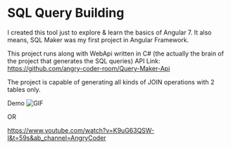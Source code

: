 
# SQL Query Building

I created this tool just to explore & learn the basics of Angular 7. It also means, SQL Maker was my first project in Angular Framework.

This project runs along with WebApi written in C# (the actually the brain of the project that generates the SQL queries)
API Link: https://github.com/angry-coder-room/Query-Maker-Api

The project is capable of generating all kinds of JOIN operations with 2 tables only.

Demo
![GIF](https://s2.gifyu.com/images/Finally_I_Developed_SQL_Query_Generating_App_Part_2.gif)

OR

https://www.youtube.com/watch?v=K9uG63QSW-I&t=59s&ab_channel=AngryCoder


